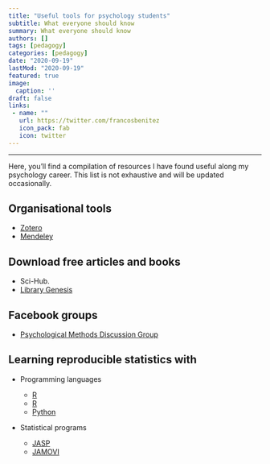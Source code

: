 ```yaml
---
title: "Useful tools for psychology students"
subtitle: What everyone should know
summary: What everyone should know
authors: []
tags: [pedagogy]
categories: [pedagogy]
date: "2020-09-19"
lastMod: "2020-09-19"
featured: true
image:
  caption: ''
draft: false
links:
 - name: ""
   url: https://twitter.com/francosbenitez
   icon_pack: fab
   icon: twitter
---
```


---
Here, you’ll find a compilation of resources I have found useful along my psychology career. This list is not exhaustive and will be updated occasionally. 

## Organisational tools

- [Zotero](https://www.zotero.org/)
- [Mendeley](https://www.mendeley.com/)

## Download free articles and books

- Sci-Hub.
- [Library Genesis](http://libgen.rs/)

## Facebook groups

- [Psychological Methods Discussion Group](https://www.facebook.com/groups/853552931365745/)

## Learning reproducible statistics with

- Programming languages
  - [R](https://learningstatisticswithr.com/book/)
  - [R](https://statsthinking21.github.io/statsthinking21-R-site/)
  - [Python](https://statsthinking21.github.io/statsthinking21-python/)
  
- Statistical programs
  - [JASP](https://learnstatswithjasp.com/)
  - [JAMOVI](https://www.learnstatswithjamovi.com/)
 
